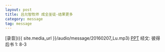 ```yaml
---
layout: post
title: 吕允智牧师 成全圣徒-结果更多
category: message
tag: message
---
```


[录音]({{ site.media_url }}/audio/message/20160207_Lu.mp3)  [PPT](http://1drv.ms/20PjV31) 经文: 彼得后书 1: 8-3 
